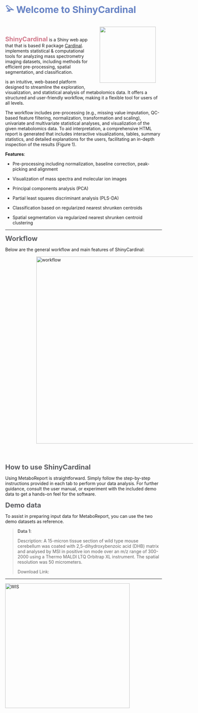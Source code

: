 <b><span style="color:#6682c4; font-size:30px;">𓅫 Welcome to ShinyCardinal</span></b>

<img src='www/img/logo.png' height="180" style = "float: right; margin: 20px;"/>

<br></br>

<b><span style="color:#d17789; font-size:20px;">ShinyCardinal</span></b> is a Shiny web app that that is based R package <a href="https://cardinalmsi.org" target="_new">Cardinal</a>. implements statistical & computational tools for analyzing mass spectrometry imaging datasets, including methods for efficient pre-processing, spatial segmentation, and classification.


is an intuitive, web-based platform designed to streamline the exploration, visualization, and statistical analysis of metabolomics data. It offers a structured and user-friendly workflow, making it a flexible tool for users of all levels.

The workflow includes pre-processing (e.g., missing value imputation, QC-based feature filtering, normalization, transformation and scaling), univariate and multivariate statistical analyses, and visualization of the given metabolomics data. To aid interpretation, a comprehensive HTML report is generated that includes interactive visualizations, tables, summary statistics, and detailed explanations for the users, facilitating an in-depth inspection of the results (Figure 1).

**Features**:

- Pre-processing including normalization, baseline correction, peak-picking and alignment

- Visualization of mass spectra and molecular ion images

- Principal components analysis (PCA)

- Partial least squares discriminant analysis (PLS-DA)

- Classification based on regularized nearest shrunken centroids

- Spatial segmentation via regularized nearest shrunken centroid clustering

---

<b><span style="color:#5c5d61; font-size:22px;">Workflow</span></b>

Below are the general workflow and main features of ShinyCardinal:

<img src='www/img/workflow.png' alt='workflow' title='workflow' style="vertical-align:middle;margin:0px 100px" width='600'/>

<br></br>


<b><span style="color:#5c5d61; font-size:22px;">How to use ShinyCardinal</span></b>

Using MetaboReport is straightforward. Simply follow the step-by-step instructions provided in each tab to perform your data analysis. For further guidance, consult the user manual, or experiment with the included demo data to get a hands-on feel for the software.

<b><span style="color:#5c5d61; font-size:22px;">Demo data</span></b>

To assist in preparing input data for MetaboReport, you can use the two demo datasets as reference.

> **Data 1**: 
>
> Description: A 15-micron tissue section of wild type mouse cerebellum was coated with 2,5-dihydroxybenzoic acid (DHB) matrix and analysed by MSI in positive ion mode over an m/z range of 300-2000 using a Thermo MALDI LTQ Orbitrap XL instrument. The spatial resolution was 50 micrometers.
>
> Download Link: <a href="https://www.ebi.ac.uk/metabolights/editor/MTBLS487/descriptors" target="_new"><i class="fa fa-link" aria-hidden="true"></i></i></a>

---
<a href= 'https://www.weizmann.ac.il'><img src='www/img/WIS.png' alt='WIS' title='Weizmann Institute of Science' width='400'/></a>

<br></br>
